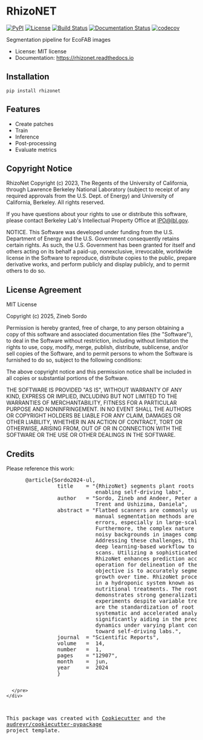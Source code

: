 # RhizoNET



[![PyPI](https://badgen.net/pypi/v/berteley)](https://pypi.org/project/berteley/)
[![License](https://badgen.net/pypi/license/berteley)](https://github.com/lbl-camera/rhizonet)
[![Build Status](https://github.com/lbl-camera/rhizonet/blob/main/.github/workflows/rhizonet-CI.yml)](https://github.com/lbl-camera/rhizonet/blob/main/.github/workflows/rhizonet-CI.yml)
[![Documentation Status](https://rhizonet.readthedocs.io/en/latest/)](https://rhizonet.readthedocs.io/en/latest/)
[![codecov](https://codecov.io/github/lbl-camera/rhizonet/graph/badge.svg?token=CuKaQXQLkt)](https://codecov.io/github/lbl-camera/rhizonet)

Segmentation pipeline for EcoFAB images

* License: MIT license
* Documentation: https://rhizonet.readthedocs.io

## Installation
```commandline
pip install rhizonet
```


## Features

* Create patches
* Train
* Inference
* Post-processing
* Evaluate metrics


## Copyright Notice 

RhizoNet Copyright (c) 2023, The Regents of the University of California,
through Lawrence Berkeley National Laboratory (subject to receipt of
any required approvals from the U.S. Dept. of Energy) and University
of California, Berkeley. All rights reserved.

If you have questions about your rights to use or distribute this software,
please contact Berkeley Lab's Intellectual Property Office at
IPO@lbl.gov.

NOTICE.  This Software was developed under funding from the U.S. Department
of Energy and the U.S. Government consequently retains certain rights.  As
such, the U.S. Government has been granted for itself and others acting on
its behalf a paid-up, nonexclusive, irrevocable, worldwide license in the
Software to reproduce, distribute copies to the public, prepare derivative 
works, and perform publicly and display publicly, and to permit others to do so.


## License Agreement 

MIT License

Copyright (c) 2025, Zineb Sordo

Permission is hereby granted, free of charge, to any person obtaining a copy
of this software and associated documentation files (the "Software"), to deal
in the Software without restriction, including without limitation the rights
to use, copy, modify, merge, publish, distribute, sublicense, and/or sell
copies of the Software, and to permit persons to whom the Software is
furnished to do so, subject to the following conditions:

The above copyright notice and this permission notice shall be included in all
copies or substantial portions of the Software.

THE SOFTWARE IS PROVIDED "AS IS", WITHOUT WARRANTY OF ANY KIND, EXPRESS OR
IMPLIED, INCLUDING BUT NOT LIMITED TO THE WARRANTIES OF MERCHANTABILITY,
FITNESS FOR A PARTICULAR PURPOSE AND NONINFRINGEMENT. IN NO EVENT SHALL THE
AUTHORS OR COPYRIGHT HOLDERS BE LIABLE FOR ANY CLAIM, DAMAGES OR OTHER
LIABILITY, WHETHER IN AN ACTION OF CONTRACT, TORT OR OTHERWISE, ARISING FROM,
OUT OF OR IN CONNECTION WITH THE SOFTWARE OR THE USE OR OTHER DEALINGS IN THE
SOFTWARE.

## Credits

Please reference this work:
 <div class="row">
      <pre class="col-md-offset-2 col-md-8">
      @article{Sordo2024-ul,
                title    = "{RhizoNet} segments plant roots to assess biomass and growth for
                            enabling self-driving labs",
                author   = "Sordo, Zineb and Andeer, Peter and Sethian, James and Northen,
                            Trent and Ushizima, Daniela",
                abstract = "Flatbed scanners are commonly used for root analysis, but typical
                            manual segmentation methods are time-consuming and prone to
                            errors, especially in large-scale, multi-plant studies.
                            Furthermore, the complex nature of root structures combined with
                            noisy backgrounds in images complicates automated analysis.
                            Addressing these challenges, this article introduces RhizoNet, a
                            deep learning-based workflow to semantically segment plant root
                            scans. Utilizing a sophisticated Residual U-Net architecture,
                            RhizoNet enhances prediction accuracy and employs a convex hull
                            operation for delineation of the primary root component. Its main
                            objective is to accurately segment root biomass and monitor its
                            growth over time. RhizoNet processes color scans of plants grown
                            in a hydroponic system known as EcoFAB, subjected to specific
                            nutritional treatments. The root detection model using RhizoNet
                            demonstrates strong generalization in the validation tests of all
                            experiments despite variable treatments. The main contributions
                            are the standardization of root segmentation and phenotyping,
                            systematic and accelerated analysis of thousands of images,
                            significantly aiding in the precise assessment of root growth
                            dynamics under varying plant conditions, and offering a path
                            toward self-driving labs.",
                journal  = "Scientific Reports",
                volume   =  14,
                number   =  1,
                pages    = "12907",
                month    =  jun,
                year     =  2024
                }


      </pre>
    </div>

This package was created with [Cookiecutter](https://github.com/audreyr/cookiecutter)
and the [audreyr/cookiecutter-pypackage](https://github.com/audreyr/cookiecutter-pypackage)
project template.



